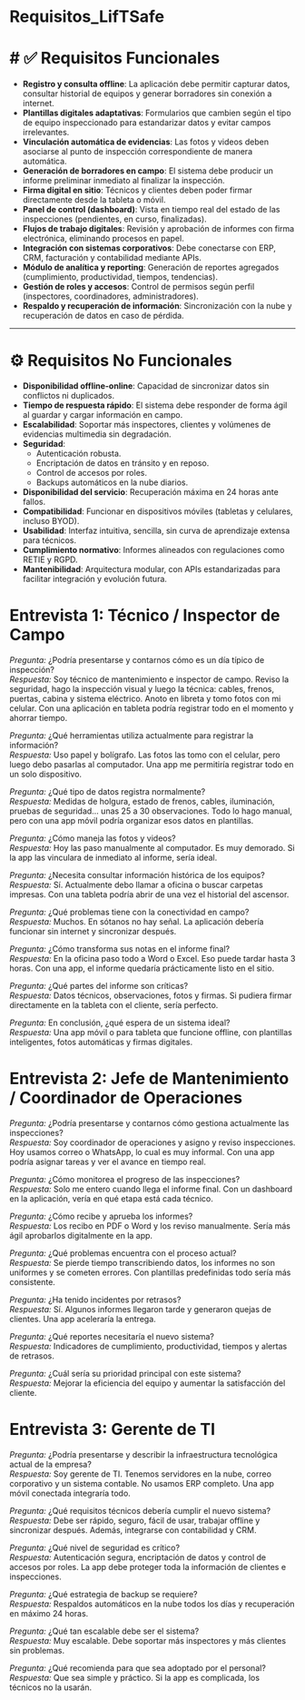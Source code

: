 # Requisitos_LifTSafe


# # ✅ Requisitos Funcionales

- **Registro y consulta offline**: La aplicación debe permitir capturar datos, consultar historial de equipos y generar borradores sin conexión a internet.  
- **Plantillas digitales adaptativas**: Formularios que cambien según el tipo de equipo inspeccionado para estandarizar datos y evitar campos irrelevantes.  
- **Vinculación automática de evidencias**: Las fotos y videos deben asociarse al punto de inspección correspondiente de manera automática.  
- **Generación de borradores en campo**: El sistema debe producir un informe preliminar inmediato al finalizar la inspección.  
- **Firma digital en sitio**: Técnicos y clientes deben poder firmar directamente desde la tableta o móvil.  
- **Panel de control (dashboard)**: Vista en tiempo real del estado de las inspecciones (pendientes, en curso, finalizadas).  
- **Flujos de trabajo digitales**: Revisión y aprobación de informes con firma electrónica, eliminando procesos en papel.  
- **Integración con sistemas corporativos**: Debe conectarse con ERP, CRM, facturación y contabilidad mediante APIs.  
- **Módulo de analítica y reporting**: Generación de reportes agregados (cumplimiento, productividad, tiempos, tendencias).  
- **Gestión de roles y accesos**: Control de permisos según perfil (inspectores, coordinadores, administradores).  
- **Respaldo y recuperación de información**: Sincronización con la nube y recuperación de datos en caso de pérdida.  

---

# ⚙️ Requisitos No Funcionales

- **Disponibilidad offline-online**: Capacidad de sincronizar datos sin conflictos ni duplicados.  
- **Tiempo de respuesta rápido**: El sistema debe responder de forma ágil al guardar y cargar información en campo.  
- **Escalabilidad**: Soportar más inspectores, clientes y volúmenes de evidencias multimedia sin degradación.  
- **Seguridad**:  
  - Autenticación robusta.  
  - Encriptación de datos en tránsito y en reposo.  
  - Control de accesos por roles.  
  - Backups automáticos en la nube diarios.  
- **Disponibilidad del servicio**: Recuperación máxima en 24 horas ante fallos.  
- **Compatibilidad**: Funcionar en dispositivos móviles (tabletas y celulares, incluso BYOD).  
- **Usabilidad**: Interfaz intuitiva, sencilla, sin curva de aprendizaje extensa para técnicos.  
- **Cumplimiento normativo**: Informes alineados con regulaciones como RETIE y RGPD.  
- **Mantenibilidad**: Arquitectura modular, con APIs estandarizadas para facilitar integración y evolución futura.

# Entrevista 1: Técnico / Inspector de Campo

*Pregunta:* ¿Podría presentarse y contarnos cómo es un día típico de inspección?  
*Respuesta:* Soy técnico de mantenimiento e inspector de campo. Reviso la seguridad, hago la inspección visual y luego la técnica: cables, frenos, puertas, cabina y sistema eléctrico. Anoto en libreta y tomo fotos con mi celular. Con una aplicación en tableta podría registrar todo en el momento y ahorrar tiempo.

*Pregunta:* ¿Qué herramientas utiliza actualmente para registrar la información?  
*Respuesta:* Uso papel y bolígrafo. Las fotos las tomo con el celular, pero luego debo pasarlas al computador. Una app me permitiría registrar todo en un solo dispositivo.

*Pregunta:* ¿Qué tipo de datos registra normalmente?  
*Respuesta:* Medidas de holgura, estado de frenos, cables, iluminación, pruebas de seguridad… unas 25 a 30 observaciones. Todo lo hago manual, pero con una app móvil podría organizar esos datos en plantillas.

*Pregunta:* ¿Cómo maneja las fotos y videos?  
*Respuesta:* Hoy las paso manualmente al computador. Es muy demorado. Si la app las vinculara de inmediato al informe, sería ideal.

*Pregunta:* ¿Necesita consultar información histórica de los equipos?  
*Respuesta:* Sí. Actualmente debo llamar a oficina o buscar carpetas impresas. Con una tableta podría abrir de una vez el historial del ascensor.

*Pregunta:* ¿Qué problemas tiene con la conectividad en campo?  
*Respuesta:* Muchos. En sótanos no hay señal. La aplicación debería funcionar sin internet y sincronizar después.

*Pregunta:* ¿Cómo transforma sus notas en el informe final?  
*Respuesta:* En la oficina paso todo a Word o Excel. Eso puede tardar hasta 3 horas. Con una app, el informe quedaría prácticamente listo en el sitio.

*Pregunta:* ¿Qué partes del informe son críticas?  
*Respuesta:* Datos técnicos, observaciones, fotos y firmas. Si pudiera firmar directamente en la tableta con el cliente, sería perfecto.

*Pregunta:* En conclusión, ¿qué espera de un sistema ideal?  
*Respuesta:* Una app móvil o para tableta que funcione offline, con plantillas inteligentes, fotos automáticas y firmas digitales.


# Entrevista 2: Jefe de Mantenimiento / Coordinador de Operaciones

*Pregunta:* ¿Podría presentarse y contarnos cómo gestiona actualmente las inspecciones?  
*Respuesta:* Soy coordinador de operaciones y asigno y reviso inspecciones. Hoy usamos correo o WhatsApp, lo cual es muy informal. Con una app podría asignar tareas y ver el avance en tiempo real.

*Pregunta:* ¿Cómo monitorea el progreso de las inspecciones?  
*Respuesta:* Solo me entero cuando llega el informe final. Con un dashboard en la aplicación, vería en qué etapa está cada técnico.

*Pregunta:* ¿Cómo recibe y aprueba los informes?  
*Respuesta:* Los recibo en PDF o Word y los reviso manualmente. Sería más ágil aprobarlos digitalmente en la app.

*Pregunta:* ¿Qué problemas encuentra con el proceso actual?  
*Respuesta:* Se pierde tiempo transcribiendo datos, los informes no son uniformes y se cometen errores. Con plantillas predefinidas todo sería más consistente.

*Pregunta:* ¿Ha tenido incidentes por retrasos?  
*Respuesta:* Sí. Algunos informes llegaron tarde y generaron quejas de clientes. Una app aceleraría la entrega.

*Pregunta:* ¿Qué reportes necesitaría el nuevo sistema?  
*Respuesta:* Indicadores de cumplimiento, productividad, tiempos y alertas de retrasos.

*Pregunta:* ¿Cuál sería su prioridad principal con este sistema?  
*Respuesta:* Mejorar la eficiencia del equipo y aumentar la satisfacción del cliente.


# Entrevista 3: Gerente de TI

*Pregunta:* ¿Podría presentarse y describir la infraestructura tecnológica actual de la empresa?  
*Respuesta:* Soy gerente de TI. Tenemos servidores en la nube, correo corporativo y un sistema contable. No usamos ERP completo. Una app móvil conectada integraría todo.

*Pregunta:* ¿Qué requisitos técnicos debería cumplir el nuevo sistema?  
*Respuesta:* Debe ser rápido, seguro, fácil de usar, trabajar offline y sincronizar después. Además, integrarse con contabilidad y CRM.

*Pregunta:* ¿Qué nivel de seguridad es crítico?  
*Respuesta:* Autenticación segura, encriptación de datos y control de accesos por roles. La app debe proteger toda la información de clientes e inspecciones.

*Pregunta:* ¿Qué estrategia de backup se requiere?  
*Respuesta:* Respaldos automáticos en la nube todos los días y recuperación en máximo 24 horas.

*Pregunta:* ¿Qué tan escalable debe ser el sistema?  
*Respuesta:* Muy escalable. Debe soportar más inspectores y más clientes sin problemas.

*Pregunta:* ¿Qué recomienda para que sea adoptado por el personal?  
*Respuesta:* Que sea simple y práctico. Si la app es complicada, los técnicos no la usarán.
  
